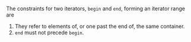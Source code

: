 The constraints for two iterators, `begin` and `end`, forming an iterator range are

1. They refer to elements of, or one past the end of, the same container.
2. `end` must not precede `begin`.
